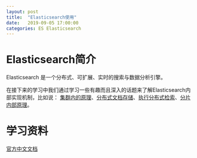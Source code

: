```yaml
---
layout: post
title:  "Elasticsearch使用"
date:   2019-09-05 17:00:00
categories: ES Elasticsearch
---
```


# Elasticsearch简介

Elasticsearch 是一个分布式、可扩展、实时的搜索与数据分析引擎。

在接下来的学习中我们通过学习一些有趣而且深入的话题来了解Elasticsearch内部实现机制，比如说： [集群内的原理](https://www.elastic.co/guide/cn/elasticsearch/guide/current/distributed-cluster.html)、[分布式文档存储](https://www.elastic.co/guide/cn/elasticsearch/guide/current/distributed-docs.html)、[执行分布式检索](https://www.elastic.co/guide/cn/elasticsearch/guide/current/distributed-search.html)、[分片内部原理](https://www.elastic.co/guide/cn/elasticsearch/guide/current/inside-a-shard.html)。

# 学习资料
[官方中文文档](https://www.elastic.co/guide/cn/elasticsearch/guide/current/intro.html)

